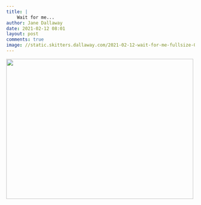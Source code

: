 ```yaml
---
title: |
    Wait for me...
author: Jane Dallaway
date: 2021-02-12 08:01
layout: post
comments: true
image: //static.skitters.dallaway.com/2021-02-12-wait-for-me-fullsize-0.jpeg
---
```




<a href="//static.skitters.dallaway.com/2021-02-12-wait-for-me-fullsize-0.jpeg"><img src="//static.skitters.dallaway.com/2021-02-12-wait-for-me-thumb-0.jpeg" width="500" height="375"></a>

